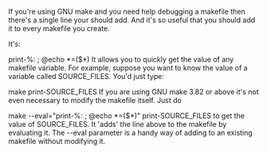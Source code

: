 If you're using GNU make and you need help debugging a makefile then there's a single line your should add. And it's so useful that you should add it to every makefile you create.

It's:

print-%: ; @echo $*=$($*)
It allows you to quickly get the value of any makefile variable. For example, suppose you want to know the value of a variable called SOURCE_FILES. You'd just type:

make print-SOURCE_FILES
If you are using GNU make 3.82 or above it's not even necessary to modify the makefile itself. Just do

make --eval="print-%: ; @echo $*=$($*)" print-SOURCE_FILES
to get the value of SOURCE_FILES. It 'adds' the line above to the makefile by evaluating it. The --eval parameter is a handy way of adding to an existing makefile without modifying it.